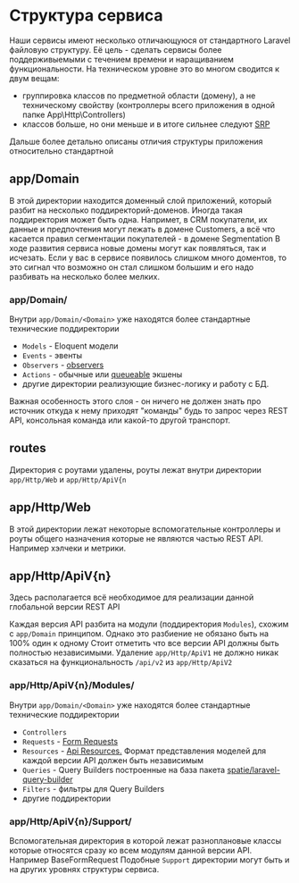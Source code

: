 # Структура сервиса

Наши сервисы имеют несколько отличающуюся от стандартного Laravel файловую структуру.
Её цель - сделать сервисы более поддерживыемыми с течением времени и наращиванием функциональности.
На техническом уровне это во многом сводится к двум вещам:
- группировка классов по предметной области (домену), а не техническому свойству (контроллеры всего приложения в одной папке App\Http\Controllers) 
- классов больше, но они меньше и в итоге сильнее следуют [SRP](https://en.wikipedia.org/wiki/Single-responsibility_principle)

Дальше более детально описаны отличия структуры приложения относительно стандартной

## app/Domain

В этой директории находится доменный слой приложений, который разбит на несколько поддиректорий-доменов. Иногда такая поддиректория может быть одна.
Напримет, в CRM покупатели, их данные и предпочтения могут лежать в домене Customers, а всё что касается правил сегментации покупателей - в домене Segmentation
В ходе развития сервиса новые домены могут как появляться, так и исчезать. Если у вас в сервисе появилось слишком много доментов, то это сигнал что возможно он стал слишком большим и его надо разбивать на несколько более мелких.

### app/Domain/<Domain>

Внутри `app/Domain/<Domain>` уже находятся более стандартные технические поддиректории 
- `Models` -  Eloquent модели
- `Events` - эвенты
- `Observers` - [observers](https://laravel.com/docs/8.x/eloquent#observers)
- `Actions` - обычные или [queueable](https://github.com/spatie/laravel-queueable-action) экшены
- другие директории реализующие бизнес-логику и работу с БД.

Важная особенность этого слоя - он ничего не должен знать про источник откуда к нему приходят "команды" будь то запрос через REST API, консольная команда или какой-то другой транспорт.

## routes

Директория с роутами удалены, роуты лежат внутри директории `app/Http/Web` и `app/Http/ApiV{n`

## app/Http/Web

В этой директории лежат некоторые вспомогательные контроллеры и роуты общего назначения которые не являются частью REST API. Например хэлчеки и метрики.

## app/Http/ApiV{n}

Здесь располагается всё необходимое для реализации данной глобальной версии REST API

Каждая версия API разбита на модули (поддиректория `Modules`), схожим с `app/Domain` принципом. Однако это разбиение не обязано быть на 100% один к одному
Стоит отметить что все версии API должны быть полностью независимыми. Удаление `app/Http/ApiV1` не должно никак сказаться на функциональность `/api/v2`  из `app/Http/ApiV2`

### app/Http/ApiV{n}/Modules/<Module>

Внутри `app/Domain/<Domain>` уже находятся более стандартные технические поддиректории 
- `Controllers`
- `Requests` - [Form Requests](https://laravel.com/docs/master/validation#form-request-validation)
- `Resources` - [Api Resources.](https://laravel.com/docs/master/eloquent-resources#introduction) Формат представления моделей для каждой версии API должен быть независимым
- `Queries` - Query Builders построенные на база пакета [spatie/laravel-query-builder](https://github.com/spatie/laravel-query-builder/)
- `Filters` - фильтры для Query Builders
- другие поддиректории

### app/Http/ApiV{n}/Support/

Вспомогательная директория в которой лежат разноплановые классы которые относятся сразу ко всем модулям данной версии API. Например BaseFormRequest
Подобные `Support` директории могут быть и на других уровнях структуры сервиса.





